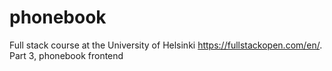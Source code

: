 # phonebook
Full stack course at the University of Helsinki https://fullstackopen.com/en/. 
Part 3, phonebook frontend
